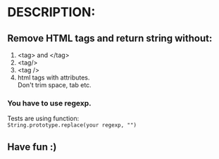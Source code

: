 # DESCRIPTION:

## Remove HTML tags and return string without:

1. &lt;tag> and &lt;/tag>
2. &lt;tag/>
3. &lt;tag />
4. html tags with attributes.  
   Don't trim space, tab etc.

### You have to use regexp.

Tests are using function:  
`String.prototype.replace(your regexp, "")`

## Have fun :)
